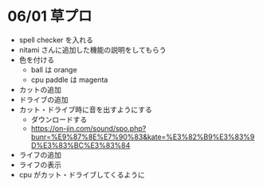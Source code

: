 # 06/01 草プロ

- spell checker を入れる
- nitami さんに追加した機能の説明をしてもらう
- 色を付ける
  - ball は orange
  - cpu paddle は magenta
- カットの追加
- ドライブの追加
- カット・ドライブ時に音を出すようにする
  - ダウンロードする
  - <https://on-jin.com/sound/spo.php?bunr=%E9%87%8E%E7%90%83&kate=%E3%82%B9%E3%83%9D%E3%83%BC%E3%83%84>
- ライフの追加
- ライフの表示
- cpu がカット・ドライブしてくるように

